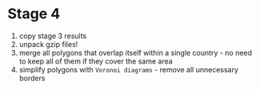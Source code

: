 # Stage 4
1. copy stage 3 results
2. unpack gzip files!
3. merge all polygons that overlap itself within a single country - 
no need to keep all of them if they cover the same area
4. simplify polygons with `Voronoi diagrams` - remove all unnecessary borders
